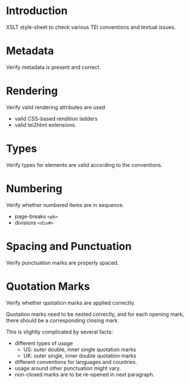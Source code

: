 # Introduction #

XSLT style-sheet to check various TEI conventions and textual issues.


# Metadata #

Verify metadata is present and correct.

# Rendering #

Verify valid rendering attributes are used

  * valid CSS-based rendition ladders
  * valid tei2html extensions.

# Types #

Verify types for elements are valid according to the conventions.

# Numbering #

Verify whether numbered items are in sequence.

  * page-breaks `<pb>`
  * divisions `<div#>`

# Spacing and Punctuation #

Verify punctuation marks are properly spaced.

# Quotation Marks #

Verify whether quotation marks are applied correctly.

Quotation marks need to be nested correctly, and for each
opening mark, there should be a corresponding closing mark.

This is slightly complicated by several facts:

  * different types of usage
    * US: outer double, inner single quotation marks
    * UK: outer single, inner double quotation marks
  * different conventions for languages and countries.
  * usage around other punctuation might vary.
  * non-closed marks are to be re-opened in next paragraph.